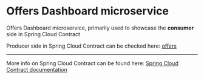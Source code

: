 # Offers Dashboard microservice

Offers Dashboard microservice, primarily used to showcase the **consumer** side in Spring Cloud Contract 

Producer side in Spring Cloud Contract can be checked here: [offers](https://github.com/btrajkovski/offers)

---
More info on Spring Cloud Contract can be found here: [Spring Cloud Contract documentation](https://docs.spring.io/spring-cloud-contract/docs/2.2.4.RELEASE/reference/html/getting-started.html#getting-started)
